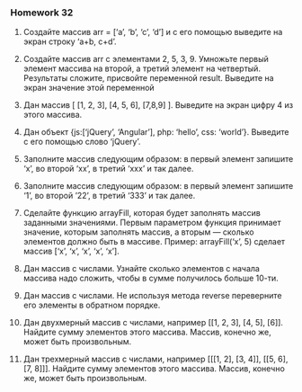 ### Homework  32

1. Создайте массив arr = [‘a’, ‘b’, ‘c’, ‘d’] и с его помощью выведите на экран строку ‘a+b, c+d’.

2. Создайте массив arr с элементами 2, 5, 3, 9. Умножьте первый элемент массива на второй, а третий элемент на четвертый. Результаты сложите, присвойте переменной result. Выведите на экран значение этой переменной

3. Дан массив [ [1, 2, 3], [4, 5, 6], [7,8,9] ]. Выведите на экран цифру 4 из этого массива.

4. Дан объект {js:[‘jQuery’, ‘Angular’], php: ‘hello’, css: ‘world’}. Выведите с его помощью слово ‘jQuery’.

5. Заполните массив следующим образом: в первый элемент запишите ‘x’, во второй ‘xx’, в третий ‘xxx’ и так далее.

6. Заполните массив следующим образом: в первый элемент запишите ‘1’, во второй ’22’, в третий ‘333’ и так далее.

7. Сделайте функцию arrayFill, которая будет заполнять массив заданными значениями. Первым параметром функция принимает значение, которым заполнять массив, а вторым — сколько элементов должно быть в массиве. Пример: arrayFill(‘x’, 5) сделает массив [‘x’, ‘x’, ‘x’, ‘x’, ‘x’].

8. Дан массив с числами. Узнайте сколько элементов с начала массива надо сложить, чтобы в сумме получилось больше 10-ти.

9. Дан массив с числами. Не используя метода reverse переверните его элементы в обратном порядке.

10. Дан двухмерный массив с числами, например [[1, 2, 3], [4, 5], [6]]. Найдите сумму элементов этого массива. Массив, конечно же, может быть произвольным.

11. Дан трехмерный массив с числами, например [[[1, 2], [3, 4]], [[5, 6], [7, 8]]]. Найдите сумму элементов этого массива. Массив, конечно же, может быть произвольным. 